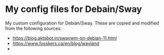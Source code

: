 # My config files for Debain/Sway

My custom configuration for Debian/Sway. 
These are copied and modified from the following sources:

- https://blog.aktsbot.in/swaywm-on-debian-11.html
- https://www.fosskers.ca/en/blog/wayland
- 